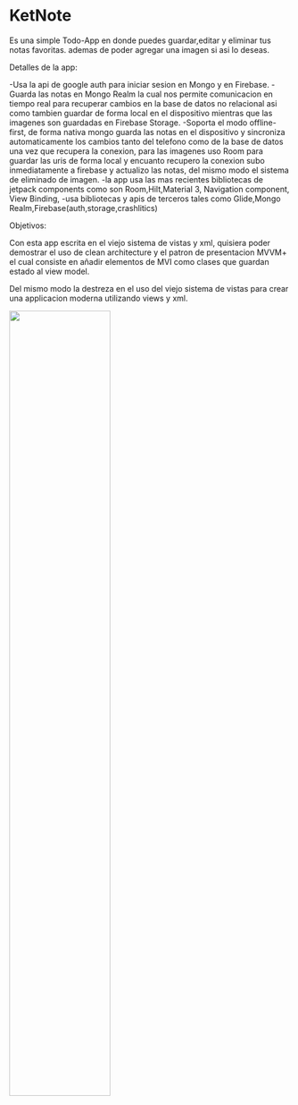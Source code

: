 # KetNote

Es una simple Todo-App en donde puedes guardar,editar y eliminar tus notas favoritas.
ademas de poder agregar una imagen si asi lo deseas.

Detalles de la app:

-Usa la api de google auth para iniciar sesion en Mongo y en Firebase.
-Guarda las notas en Mongo Realm la cual nos permite comunicacion en tiempo real
para recuperar cambios en la base de datos no relacional asi como tambien guardar
de forma local en el dispositivo mientras que las imagenes son guardadas en Firebase Storage.
-Soporta el modo offline-first, de forma nativa mongo guarda las notas en el dispositivo y sincroniza automaticamente
los cambios tanto del telefono como de la base de datos una vez que recupera la conexion,
para las imagenes uso Room para guardar las uris de forma local y encuanto recupero la conexion
subo inmediatamente a firebase y actualizo las notas, del mismo modo el sistema de eliminado de imagen.
-la app usa las mas recientes bibliotecas de jetpack components como son Room,Hilt,Material 3, Navigation component, View Binding,
-usa bibliotecas y apis de terceros tales como Glide,Mongo Realm,Firebase(auth,storage,crashlitics)

Objetivos:

Con esta app escrita en el viejo sistema de vistas y xml, quisiera poder demostrar el uso de clean architecture 
y el patron de presentacion MVVM+ el cual consiste en añadir elementos de MVI como clases que guardan estado al view model.

Del mismo modo la destreza en el uso del viejo sistema de vistas para crear una applicacion moderna utilizando views y xml.


<img src='./screenshot1.jpg' width=60%>
